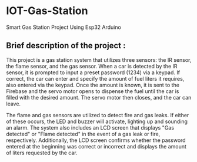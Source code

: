 # IOT-Gas-Station
Smart Gas Station Project Using Esp32 Arduino



## Brief description of the project :
This project is a gas station system that utilizes three sensors: the IR sensor, the flame sensor, and the gas sensor. When a car is detected by the IR sensor, it is prompted to input a preset password (1234) via a keypad. If correct, the car can enter and specify the amount of fuel liters it requires, also entered via the keypad. Once the amount is known, it is sent to the Firebase and the servo motor opens to dispense the fuel until the car is filled with the desired amount. The servo motor then closes, and the car can leave. 

The flame and gas sensors are utilized to detect fire and gas leaks. If either of these occurs, the LED and buzzer will activate, lighting up and sounding an alarm. The system also includes an LCD screen that displays "Gas detected" or "Flame detected" in the event of a gas leak or fire, respectively. Additionally, the LCD screen confirms whether the password entered at the beginning was correct or incorrect and displays the amount of liters requested by the car.
